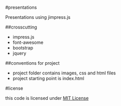 #presentations


Presentations using jimpress.js


##crosscutting

 - impress.js
 - font-awesome
 - bootstrap
 - jquery


##conventions for project

 - project folder contains images, css and html files
 - project starting point is index.html

#license

this code is licensed under [MIT License](./License)
